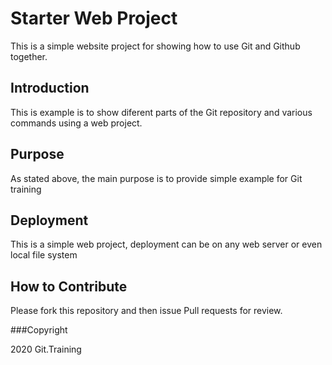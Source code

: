 # Starter Web Project

This is a simple website project for showing how to use Git and Github together.

##  Introduction

This is example is to show diferent parts of the Git repository and various commands using a  web project.


## Purpose

As stated above, the main purpose is to provide simple example for Git training

## Deployment

This is a simple web project, deployment can be on any web server or even local file system


## How to Contribute

Please fork this repository and then issue Pull requests for review.

###Copyright

2020 Git.Training

